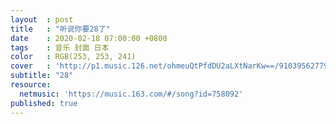 ```yaml
---
layout  : post
title   : "听说你要28了"
date    : 2020-02-18 07:00:00 +0800
tags    : 音乐 封面 日本
color   : RGB(253, 253, 241)
cover   : 'http://p1.music.126.net/ohmeuQtPfdDU2aLXtNarKw==/910395627798811.jpg'
subtitle: "28"
resource:
  netmusic: 'https://music.163.com/#/song?id=758092'
published: true
---
```

